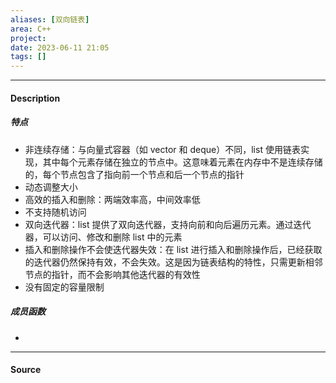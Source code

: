 ```yaml
---
aliases: [双向链表]
area: C++
project: 
date: 2023-06-11 21:05
tags: []
---
```

---
#### Description
##### 特点
- 非连续存储：与向量式容器（如 vector 和 deque）不同，list 使用链表实现，其中每个元素存储在独立的节点中。这意味着元素在内存中不是连续存储的，每个节点包含了指向前一个节点和后一个节点的指针
- 动态调整大小
- 高效的插入和删除：两端效率高，中间效率低
- 不支持随机访问
- 双向迭代器：list 提供了双向迭代器，支持向前和向后遍历元素。通过迭代器，可以访问、修改和删除 list 中的元素
- 插入和删除操作不会使迭代器失效：在 list 进行插入和删除操作后，已经获取的迭代器仍然保持有效，不会失效。这是因为链表结构的特性，只需更新相邻节点的指针，而不会影响其他迭代器的有效性
- 没有固定的容量限制

##### 成员函数
- 

---
#### Source

